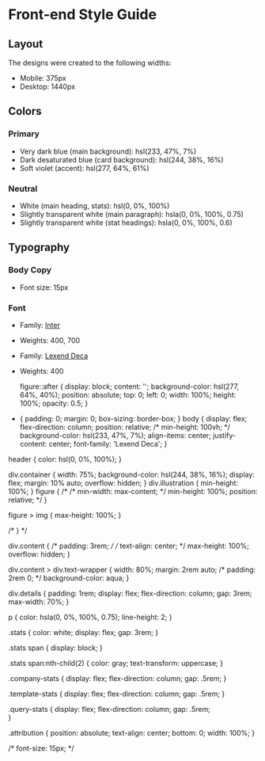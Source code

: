 # Front-end Style Guide

## Layout

The designs were created to the following widths:

- Mobile: 375px
- Desktop: 1440px

## Colors

### Primary

- Very dark blue (main background): hsl(233, 47%, 7%)
- Dark desaturated blue (card background): hsl(244, 38%, 16%)
- Soft violet (accent): hsl(277, 64%, 61%)

### Neutral

- White (main heading, stats): hsl(0, 0%, 100%)
- Slightly transparent white (main paragraph): hsla(0, 0%, 100%, 0.75)
- Slightly transparent white (stat headings): hsla(0, 0%, 100%, 0.6)

## Typography

### Body Copy

- Font size: 15px

### Font

- Family: [Inter](https://fonts.google.com/specimen/Inter)
- Weights: 400, 700

- Family: [Lexend Deca](https://fonts.google.com/specimen/Lexend+Deca)
- Weights: 400

  

  
  figure::after {
    display: block;
    content: '';
    background-color: hsl(277, 64%, 40%);
    position: absolute;
    top: 0;
    left: 0;
    width: 100%;
    height: 100%;
    opacity: 0.5;
  }
  



* {
    padding: 0;
    margin: 0;
    box-sizing: border-box;
}
body {
    display: flex;
    flex-direction: column;
    position: relative;
    /* min-height: 100vh; */
    background-color: hsl(233, 47%, 7%);
    align-items: center;
    justify-content: center;
    font-family: 'Lexend Deca';
}

header {
    color: hsl(0, 0%, 100%);
}

div.container {
    width: 75%;
    background-color: hsl(244, 38%, 16%);
    display: flex;
    margin: 10% auto;
    overflow: hidden;
}
div.illustration {
    min-height: 100%;
}
figure {
    /* /* min-width: max-content; */
    min-height: 100%;
    position: relative; */
}

figure > img {
    max-height: 100%;
}

/* 
} */

div.content {
    /* padding: 3rem; */
    /* text-align: center; */
    max-height: 100%;
    overflow: hidden;
}

div.content > div.text-wrapper {
    width: 80%;
    margin: 2rem auto;
    /* padding: 2rem 0; */
    background-color: aqua;
}

div.details {
    padding: 1rem;
    display: flex;
    flex-direction: column;
    gap: 3rem;
    max-width: 70%;
}

p {
    color: hsla(0, 0%, 100%, 0.75);
    line-height: 2;
}

.stats {
    color: white;
    display: flex;
    gap: 3rem;
}

.stats span {
    display: block;
}

.stats span:nth-child(2) {
    color: gray;
    text-transform: uppercase;
}

.company-stats {
    display: flex;
    flex-direction: column;
    gap: .5rem;
}

.template-stats {
    display: flex;
    flex-direction: column;
    gap: .5rem;
}

.query-stats {
    display: flex;
    flex-direction: column;
    gap: .5rem;    
}







.attribution {
    position: absolute;
    text-align: center;
    bottom: 0;
    width: 100%;
}

/* font-size: 15px; */